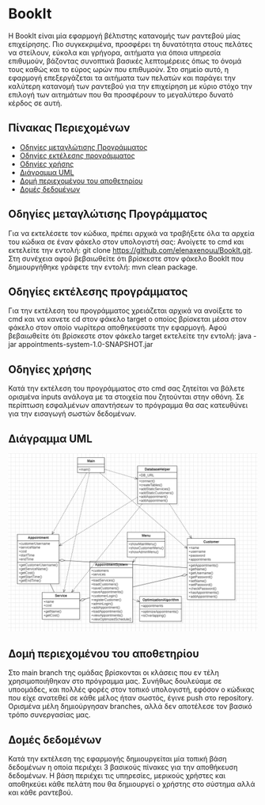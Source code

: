 # BookIt

Η BookIt είναι μία εφαρμογή βέλτιστης κατανομής των ραντεβού μίας επιχείρησης. Πιο συγκεκριμένα, προσφέρει τη δυνατότητα στους πελάτες να στείλουν, εύκολα και γρήγορα, αιτήματα για όποια υπηρεσία επιθυμούν, βάζοντας συνοπτικά βασικές λεπτομέρειες όπως το όνομά τους καθώς και το εύρος ωρών που επιθυμούν. Στο σημείο αυτό, η εφαρμογή επεξεργάζεται τα αιτήματα των πελατών και παράγει την καλύτερη κατανομή των ραντεβού για την επιχείρηση με κύριο στόχο την επιλογή των αιτημάτων που θα προσφέρουν το μεγαλύτερο δυνατό κέρδος σε αυτή.

## Πίνακας Περιεχομένων
- [Οδηγίες μεταγλώτισης Προγράμματος](#οδηγίες-μεταγλώτισης-προγράμματος)
- [Οδηγίες εκτέλεσης προγράμματος](#οδηγίες-εκτέλεσης-προγράμματος)
- [Οδηγίες χρήσης](#οδηγίες-χρήσης)
- [Διάγραμμα UML](#διάγραμμα-uml)
- [Δομή περιεχομένου του αποθετηρίου](#δομή-περιεχομένου-του-αποθετηρίου)
- [Δομές δεδομένων](#δομές-δεδομένων)

## Οδηγίες μεταγλώτισης Προγράμματος

Για να εκτελέσετε τον κώδικα, πρέπει αρχικά να τραβήξετε όλα τα αρχεία του κώδικα σε έναν φάκελο στον υπολογιστή σας: Ανοίγετε το cmd και εκτελείτε την εντολή: git clone https://github.com/elenaxenouu/BookIt.git. Στη συνέχεια αφού βεβαιωθείτε ότι βρίσκεστε στον φάκελο BookIt που δημιουργήθηκε γράφετε την εντολή: mvn clean package.

 ## Οδηγίες εκτέλεσης προγράμματος

Για την εκτέλεση του προγράμματος χρειάζεται αρχικά να ανοίξετε το cmd και να κανετε cd στον φάκελο target ο οποίος βρίσκεται μέσα στον φάκελο στον οποίο νωρίτερα αποθηκεύσατε την εφαρμογή. Αφού βεβαιωθείτε ότι βρίσκεστε στον φάκελο target εκτελείτε την εντολή: java -jar appointments-system-1.0-SNAPSHOT.jar

## Οδηγίες χρήσης

Κατά την εκτέλεση του προγράμματος στο cmd σας ζητείται να βάλετε ορισμένα inputs ανάλογα με τα στοιχεία που ζητούνται στην οθόνη. Σε περίπτωση εσφαλμένων απαντήσεων το πρόγραμμα θα σας κατευθύνει για την εισαγωγή σωστών δεδομένων.

## Διάγραμμα UML

![Διάγραμμα UML](UML.png)

## Δομή περιεχομένου του αποθετηρίου
Στο main branch της ομάδας βρίσκονται οι κλάσεις που εν τέλη χρησιμοποιήθηκαν στο πρόγραμμα μας. Συνήθως δουλεύαμε σε υποομάδες, και πολλές φορές στον τοπικό υπολογιστή, εφόσον ο κώδικας που είχε ανατεθεί σε κάθε μέλος ήταν σωστός, έγινε push στο repository. Ορισμένα μέλη δημιούργησαν branches, αλλά δεν αποτέλεσε τον βασικό τρόπο συνεργασίας μας.

## Δομές δεδομένων 

Κατά την εκτέλεση της εφαρμογής δημιουργείται μία τοπική βάση δεδομένων η οποία περιέχει 3 βασικούς πίνακες για την αποθήκευση δεδομένων. Η βάση περιέχει τις υπηρεσίες, μερικούς χρήστες και αποθηκεύει κάθε πελάτη που θα δημιουργεί ο χρήστης στο σύστημα αλλά και κάθε ραντεβού.
